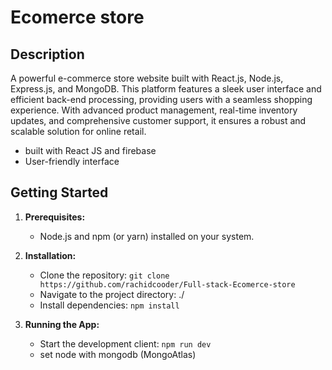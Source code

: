 # Ecomerce store

## Description
A powerful e-commerce store website built with React.js, Node.js, Express.js, and MongoDB.
 This platform features a sleek user interface and efficient back-end processing,
 providing users with a seamless shopping experience. With advanced product management, real-time inventory updates,
 and comprehensive customer support, it ensures a robust and scalable solution for online retail.

- built with React JS and firebase
- User-friendly interface  

## Getting Started

1. **Prerequisites:**
    - Node.js and npm (or yarn) installed on your system.

2. **Installation:**
    - Clone the repository: `git clone https://github.com/rachidcooder/Full-stack-Ecomerce-store`
    - Navigate to the project directory: ./
    - Install dependencies: `npm install`

3. **Running the App:**
    - Start the development client: `npm run dev`
    - set node with mongodb (MongoAtlas) 
